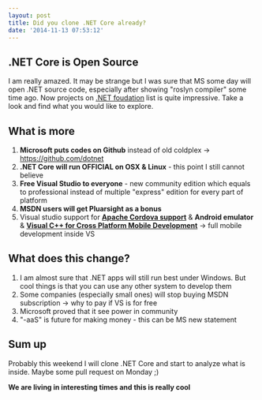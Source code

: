 ```yaml
---
layout: post
title: Did you clone .NET Core already?
date: '2014-11-13 07:53:12'
---
```


## .NET Core is Open Source
I am really amazed. It may be strange but I was sure that MS some day will open .NET source code, especially after showing "roslyn compiler" some time ago. Now projects on [.NET foudation](http://www.dotnetfoundation.org/projects) list is quite impressive. Take a look and find what you would like to explore.

## What is more
1. **Microsoft puts codes on Github** instead of old coldplex -> https://github.com/dotnet
2. **.NET Core will run OFFICIAL on OSX & Linux** - this point I still cannot believe
3. **Free Visual Studio to everyone** - new community edition which equals to professional instead of multiple "express" edition for every part of platform
4. **MSDN users will get Pluarsight as a bonus**
5. Visual studio support for [**Apache Cordova support**](http://go.microsoft.com/fwlink/?LinkID=518457) & **Android emulator** & [**Visual C++ for Cross Platform Mobile Development**](http://blogs.msdn.com/b/vcblog/archive/2014/11/12/visual-studio-2015-preview-now-available.aspx) -> full mobile development inside VS

## What does this change?
1. I am almost sure that .NET apps will still run best under Windows. But cool things is that you can use any other system to develop them
2. Some companies (especially small ones) will stop buying MSDN subscription -> why to pay if VS is for free
3. Microsoft proved that it see power in community
4. "-aaS" is future for making money - this can be MS new statement

## Sum up
Probably this weekend I will clone .NET Core and start to analyze what is inside. Maybe some pull request on Monday ;)

**We are living in interesting times and this is really cool**
